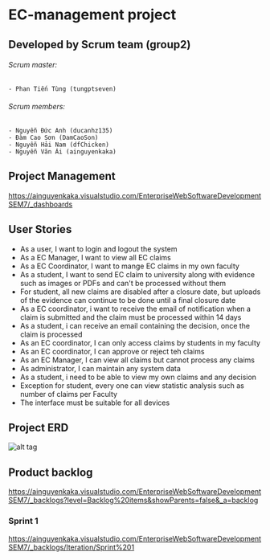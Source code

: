 # EC-management project

## Developed by Scrum team (group2)
###### Scrum master:
	- Phan Tiến Tùng (tungptseven)
###### Scrum members:
	- Nguyễn Đức Anh (ducanhz135)
	- Đàm Cao Sơn (DamCaoSon)
 	- Nguyễn Hải Nam (dfChicken)
	- Nguyễn Văn Ái (ainguyenkaka)

## Project Management
https://ainguyenkaka.visualstudio.com/EnterpriseWebSoftwareDevelopmentSEM7/_dashboards

## User Stories
- As a user, I want to login and logout the system
- As a EC Manager, I want to view all EC claims
- As a EC Coordinator, I want to mange EC claims in my own faculty
- As a student, I want to send EC claim to university along with evidence such as images or PDFs and can't be processed without them
- For student, all new claims are disabled after a closure date, but uploads of the evidence can continue to be done until a final closure date
- As a EC coordinator, i want to receive the email of notification when a claim is submitted and the claim must be processed within 14 days
- As a student, i can receive an email containing the decision, once the claim is processed
- As an EC coordinator, I can only access claims by students in my faculty
- As an EC coordinator, I can approve or reject teh claims
- As an EC Manager, I can view all claims but cannot process any claims
- As administrator, I can maintain any system data
- As a student, i need to be able to view my own claims and any decision
- Exception for student, every one can view statistic analysis such as 
number of claims per Faculty
- The interface must be suitable for all devices 

## Project ERD
![alt tag](https://firebasestorage.googleapis.com/v0/b/socialapp-cc534.appspot.com/o/images%2Fsystemerd2.png?alt=media&token=a797a262-6253-4bbd-bc7e-9f695b2e0710)

## Product backlog
https://ainguyenkaka.visualstudio.com/EnterpriseWebSoftwareDevelopmentSEM7/_backlogs?level=Backlog%20items&showParents=false&_a=backlog

### Sprint 1
https://ainguyenkaka.visualstudio.com/EnterpriseWebSoftwareDevelopmentSEM7/_backlogs/Iteration/Sprint%201
